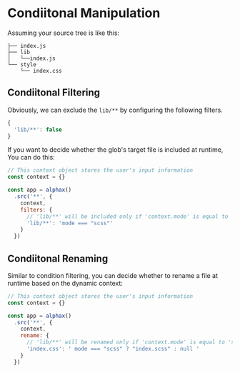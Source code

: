 # Condiitonal Manipulation

Assuming your source tree is like this:

```
├── index.js
├── lib
│   └──index.js
└── style
    └── index.css
```

## Condiitonal Filtering

Obviously, we can exclude the `lib/**` by configuring the following filters.

```js
{
  'lib/**': false
}
```

If you want to decide whether the glob's target file is included at runtime, You can do this:

```js
// This context object stores the user's input information
const context = {}

const app = alphax()
  .src('**', {
    context,
    filters: {
      // 'lib/**' will be included only if 'context.mode' is equal to 'scss'
      'lib/**': 'mode === "scss"'
    }
  })
```

## Condiitonal Renaming

Similar to condition filtering, you can decide whether to rename a file at runtime based on the dynamic context:

```js
// This context object stores the user's input information
const context = {}

const app = alphax()
  .src('**', {
    context,
    rename: {
      // 'lib/**' will be renamed only if 'context.mode' is equal to 'scss'
      'index.css': ' mode === "scss" ? "index.scss" : null '
    }
  })
```


